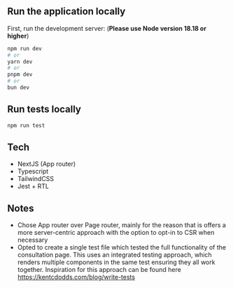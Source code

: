 ## Run the application locally

First, run the development server: (**Please use Node version 18.18 or higher**)

```bash
npm run dev
# or
yarn dev
# or
pnpm dev
# or
bun dev
```

## Run tests locally

```bash
npm run test
```

## Tech

* NextJS (App router)
* Typescript
* TailwindCSS
* Jest + RTL 

## Notes

* Chose App router over Page router, mainly for the reason that is offers a more server-centric approach with the option to opt-in to CSR when necessary
* Opted to create a single test file which tested the full functionality of the consultation page. This uses an integrated testing approach, which renders multiple components in the same test ensuring they all work together. Inspiration for this approach can be found here https://kentcdodds.com/blog/write-tests
